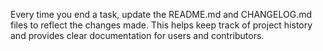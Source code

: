 Every time you end a task, update the README.md and CHANGELOG.md files to reflect the changes made. This helps keep track of project history and provides clear documentation for users and contributors.